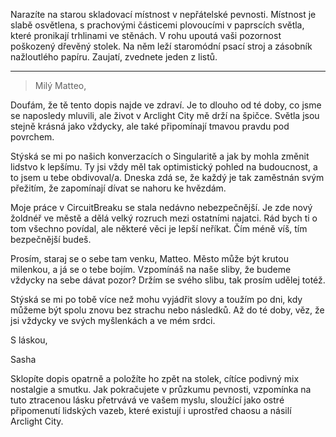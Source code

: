 Narazíte na starou skladovací místnost v nepřátelské pevnosti. Místnost je slabě osvětlena, s prachovými částicemi plovoucími v paprscích světla, které pronikají trhlinami ve stěnách. V rohu upoutá vaši pozornost poškozený dřevěný stolek. Na něm leží staromódní psací stroj a zásobník nažloutlého papíru. Zaujatí, zvednete jeden z listů.

---

> Milý Matteo,

Doufám, že tě tento dopis najde ve zdraví. Je to dlouho od té doby, co jsme se naposledy mluvili, ale život v Arclight City mě drží na špičce. Světla jsou stejně krásná jako vždycky, ale také připomínají tmavou pravdu pod povrchem.

Stýská se mi po našich konverzacích o Singularitě a jak by mohla změnit lidstvo k lepšímu. Ty jsi vždy měl tak optimistický pohled na budoucnost, a to jsem u tebe obdivoval/a. Dneska zdá se, že každý je tak zaměstnán svým přežitím, že zapomínají dívat se nahoru ke hvězdám.

Moje práce v CircuitBreaku se stala nedávno nebezpečnější. Je zde nový žoldnéř ve městě a dělá velký rozruch mezi ostatními najatci. Rád bych ti o tom všechno povídal, ale některé věci je lepší neříkat. Čím méně víš, tím bezpečnější budeš.

Prosím, staraj se o sebe tam venku, Matteo. Město může být krutou milenkou, a já se o tebe bojím. Vzpomínáš na naše sliby, že budeme vždycky na sebe dávat pozor? Držím se svého slibu, tak prosím udělej totéž.

Stýská se mi po tobě více než mohu vyjádřit slovy a toužím po dni, kdy můžeme být spolu znovu bez strachu nebo následků. Až do té doby, věz, že jsi vždycky ve svých myšlenkách a ve mém srdci.

S láskou,

Sasha

Sklopíte dopis opatrně a položíte ho zpět na stolek, cítíce podivný mix nostalgie a smutku. Jak pokračujete v průzkumu pevnosti, vzpomínka na tuto ztracenou lásku přetrvává ve vašem myslu, sloužící jako ostré připomenutí lidských vazeb, které existují i uprostřed chaosu a násilí Arclight City.
